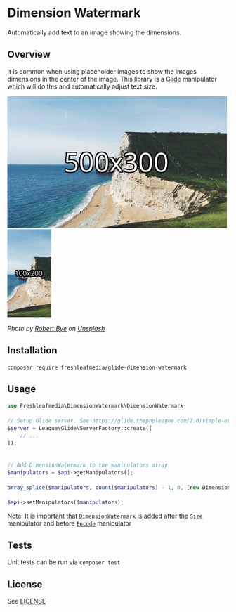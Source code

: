 # Dimension Watermark

Automatically add text to an image showing the dimensions.


## Overview

It is common when using placeholder images to show the images dimensions in the center of the image.
This library is a [Glide](https://github.com/thephpleague/glide) manipulator which will do this and automatically
adjust text size. 

![500x300](examples/500x300.jpg)
![100x200](examples/100x200.jpg)

*Photo by [Robert Bye](https://unsplash.com/es/@robertbye) on [Unsplash](https://unsplash.com/s/photos/dorset)*


## Installation

```
composer require freshleafmedia/glide-dimension-watermark
```


## Usage

```php
use Freshleafmedia\DimensionWatermark\DimensionWatermark;

// Setup Glide server. See https://glide.thephpleague.com/2.0/simple-example/
$server = League\Glide\ServerFactory::create([
    // ...
]);


// Add DimensionWatermark to the manipulators array
$manipulators = $api->getManipulators();

array_splice($manipulators, count($manipulators) - 1, 0, [new DimensionWatermark()]);

$api->setManipulators($manipulators);
```

Note: It is important that `DimensionWatermark` is added after the [`Size`](https://glide.thephpleague.com/2.0/api/size/) manipulator and before [`Encode`](https://glide.thephpleague.com/2.0/api/encode/) manipulator



## Tests

Unit tests can be run via `composer test`


## License

See [LICENSE](LICENSE)
